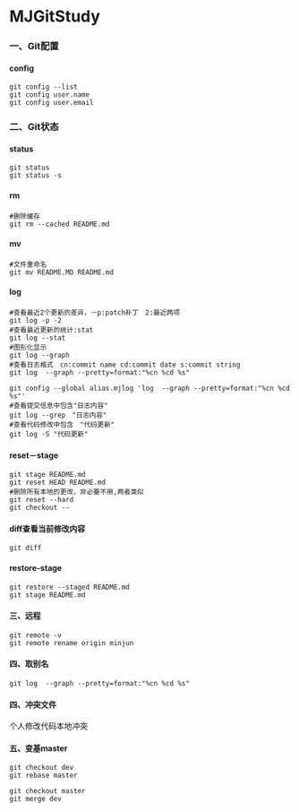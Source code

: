 # MJGitStudy

### 一、Git配置

#### config

````shell
git config --list
git config user.name
git config user.email
````

### 二、Git状态

#### status

````
git status
git status -s
````

####  rm

````shell
#删除缓存
git rm --cached README.md
````

#### mv

````shell
#文件重命名
git mv README.MD README.md
````

#### log

````shell
#查看最近2个更新的差异，－p:patch补丁　2:最近两项
git log -p -2
#查看最近更新的统计:stat
git log --stat 
#图形化显示
git log --graph
#查看日志格式　cn:commit name cd:commit date s:commit string 
git log  --graph --pretty=format:"%cn %cd %s"

git config --global alias.mjlog 'log  --graph --pretty=format:"%cn %cd %s"'
#查看提交信息中包含"日志内容"
git log --grep　"日志内容"
#查看代码修改中包含　"代码更新"
git log -S "代码更新"
````

#### reset－stage

````shell
git stage README.md
git reset HEAD README.md
#删除所有本地的更改，非必要不用,两者类似
git reset --hard
git checkout --
````

#### diff查看当前修改内容

````shell
git diff
````

#### restore-stage

````shell
git restore --staged README.md
git stage README.md
````

#### 三、远程

````shell
git remote -v
git remote rename origin minjun
````

#### 四、取别名

````shell
git log  --graph --pretty=format:"%cn %cd %s"
````

#### 四、冲突文件

个人修改代码本地冲突

#### 五、变基master

````shell
git checkout dev
git rebase master

git checkout master
git merge dev
````





